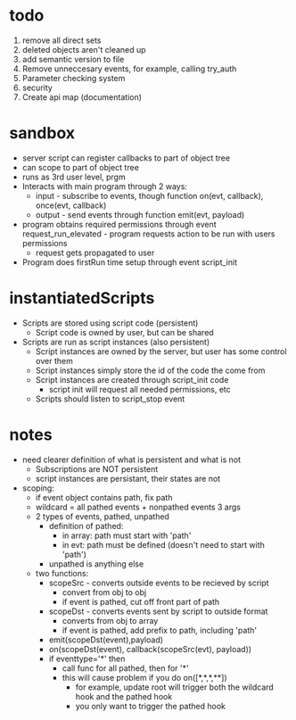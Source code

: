 # todo
 1. remove all direct sets
 1. deleted objects aren't cleaned up
 2. add semantic version to file
 5. Remove unneccesary events, for example, calling try_auth
 3. Parameter checking system
 4. security
 1. Create api map (documentation)
 
# sandbox
   - server script can register callbacks to part of object tree
   - can scope to part of object tree
   - runs as 3rd user level, prgm
   - Interacts with main program through 2 ways:
        - input - subscribe to events, though function on(evt, callback), once(evt, callback)
        - output - send events through function emit(evt, payload)
   - program obtains required permissions through event request_run_elevated - program requests action to be run with users permissions
     - request gets propagated to user
   - Program does firstRun time setup through event script_init
   
# instantiatedScripts
 - Scripts are stored using script code (persistent)
      - Script code is owned by user, but can be shared
 - Scripts are run as script instances (also persistent)
      - Script instances are owned by the server, but user has some control over them
      - Script instances simply store the id of the code the come from
      - Script instances are created through script_init code
         - script init will request all needed permissions, etc
      - Scripts should listen to script_stop event
   
# notes
  - need clearer definition of what is persistent and what is not
     - Subscriptions are NOT persistent
     - script instances are persistant, their states are not
  - scoping:
    - if event object contains path, fix path
    - wildcard = all pathed events + nonpathed events 3 args
    - 2 types of events, pathed, unpathed
        - definition of pathed:
            - in array: path must start with 'path'
            - in evt: path must be defined (doesn't need to start with 'path')
        - unpathed is anything else
    - two functions:
       - scopeSrc - converts outside events to be recieved by script
          - convert from obj to obj
          - if event is pathed, cut off front part of path
       - scopeDst - converts events sent by script to outside format
          - converts from obj to array
          - if event is pathed, add prefix to path, including 'path'
       - emit(scopeDst(event),payload)
       - on(scopeDst(event), callback(scopeSrc(evt), payload))
       - if eventtype='*' then
           - call func for all pathed, then for '*'
           - this will cause problem if you do on([\*,\*,\*,\**])
              - for example, update root will trigger both the wildcard hook and the pathed hook
              - you only want to trigger the pathed hook
